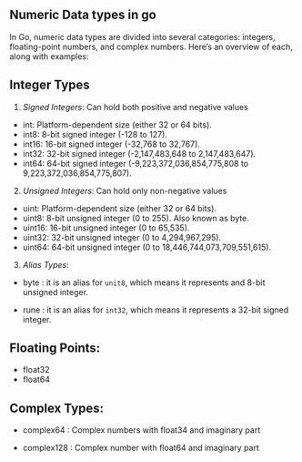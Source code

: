 ## Numeric Data types in go

In Go, numeric data types are divided into several categories: integers, floating-point numbers, and complex numbers. Here’s an overview of each, along with examples:

## Integer Types

1. _Signed Integers_: Can hold both positive and negative values

- int: Platform-dependent size (either 32 or 64 bits).
- int8: 8-bit signed integer (-128 to 127).
- int16: 16-bit signed integer (-32,768 to 32,767).
- int32: 32-bit signed integer (-2,147,483,648 to 2,147,483,647).
- int64: 64-bit signed integer (-9,223,372,036,854,775,808 to 9,223,372,036,854,775,807).

2. _Unsigned Integers_: Can hold only non-negative values

- uint: Platform-dependent size (either 32 or 64 bits).
- uint8: 8-bit unsigned integer (0 to 255). Also known as byte.
- uint16: 16-bit unsigned integer (0 to 65,535).
- uint32: 32-bit unsigned integer (0 to 4,294,967,295).
- uint64: 64-bit unsigned integer (0 to 18,446,744,073,709,551,615).

3. _Alias Types_:

- byte : it is an alias for `unit8`, which means it represents and 8-bit unsigned integer.

- rune : it is an alias for `int32`, which means it represents a 32-bit signed integer.

## Floating Points:

- float32
- float64

## Complex Types:

- complex64 : Complex numbers with float34 and imaginary part

- complex128 : Complex number with float64 and imaginary part
